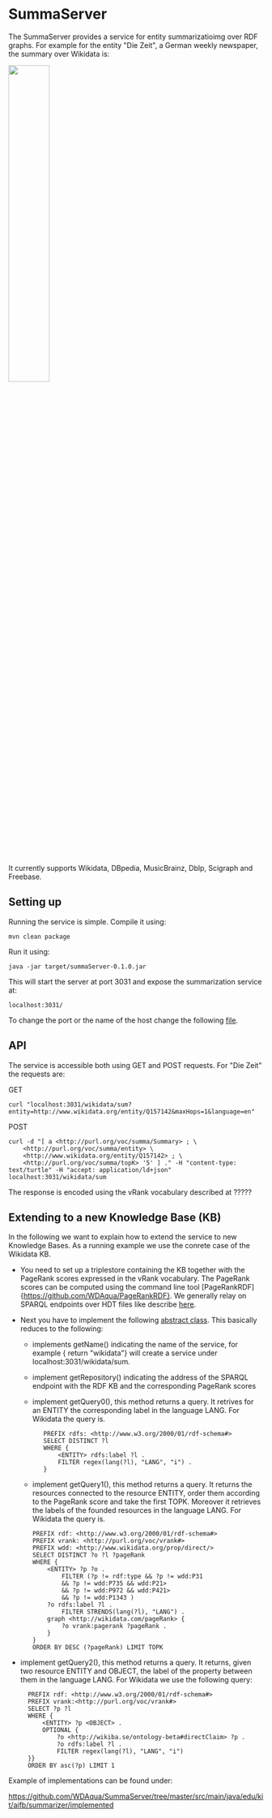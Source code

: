 # SummaServer

The SummaServer provides a service for entity summarizatioimg over RDF graphs. For example for the entity "Die Zeit", a German weekly newspaper, the summary over Wikidata is:

<img src="https://raw.githubusercontent.com/WDAqua/SummaServer/master/Example_Die_Zeit.jpeg" width="40%">

It currently supports Wikidata, DBpedia, MusicBrainz, Dblp, Scigraph and Freebase.

## Setting up

Running the service is simple. Compile it using:

    mvn clean package
    
Run it using:

    java -jar target/summaServer-0.1.0.jar
    
This will start the server at port 3031 and expose the summarization service at:

    localhost:3031/
    
To change the port or the name of the host change the following [file](SummaServer/src/main/resources/application.properties).

## API

The service is accessible both using GET and POST requests. For "Die Zeit" the requests are:

GET

    curl "localhost:3031/wikidata/sum?entity=http://www.wikidata.org/entity/Q157142&maxHops=1&language=en"

POST
    
    curl -d "[ a <http://purl.org/voc/summa/Summary> ; \
        <http://purl.org/voc/summa/entity> \
        <http://www.wikidata.org/entity/Q157142> ; \
        <http://purl.org/voc/summa/topK> '5' ] ." -H "content-type: text/turtle" -H "accept: application/ld+json"           localhost:3031/wikidata/sum
        
The response is encoded using the vRank vocabulary described at ?????

## Extending to a new Knowledge Base (KB)

In the following we want to explain how to extend the service to new Knowledge Bases. As a running example we use the conrete case of the Wikidata KB.

- You need to set up a triplestore containing the KB together with the PageRank scores expressed in the vRank vocabulary. The PageRank scores can be computed using the command line tool [PageRankRDF]{https://github.com/WDAqua/PageRankRDF}. We generally relay on SPARQL endpoints over HDT files like describe [here](https://github.com/rdfhdt/hdt-java/tree/master/hdt-fuseki).

- Next you have to implement the following [abstract class](SummaServer/src/main/java/edu/kit/aifb/summarizer/Summarizer.java). This basically reduces to the following:
   
   - implements getName() indicating the name of the service, for example { return "wikidata"} will create a service under localhost:3031/wikidata/sum. 
   
   - implement getRepository() indicating the address of the SPARQL endpoint with the RDF KB and the corresponding PageRank scores
   
   - implement getQuery0(), this method returns a query. It retrives for an ENTITY the corresponding label in the language LANG. For Wikidata the query is.
 
 
            PREFIX rdfs: <http://www.w3.org/2000/01/rdf-schema#>
            SELECT DISTINCT ?l
            WHERE {
                <ENTITY> rdfs:label ?l . 
                FILTER regex(lang(?l), "LANG", "i") . 
            }
  
  - implement getQuery1(), this method returns a query. It returns the resources connected to the resource ENTITY, order them according to the PageRank score and take the first TOPK. Moreover it retrieves the labels of the founded resources in the language LANG. For Wikidata the query is.
  
        PREFIX rdf: <http://www.w3.org/2000/01/rdf-schema#>
        PREFIX vrank: <http://purl.org/voc/vrank#> 
        PREFIX wdd: <http://www.wikidata.org/prop/direct/>
        SELECT DISTINCT ?o ?l ?pageRank 
        WHERE {
            <ENTITY> ?p ?o . 
                FILTER (?p != rdf:type && ?p != wdd:P31 
                && ?p != wdd:P735 && wdd:P21> 
                && ?p != wdd:P972 && wdd:P421> 
                && ?p != wdd:P1343 ) 
            ?o rdfs:label ?l . 
                FILTER STRENDS(lang(?l), "LANG") . 
            graph <http://wikidata.com/pageRank> { 
                ?o vrank:pagerank ?pageRank . 
            }
        }
        ORDER BY DESC (?pageRank) LIMIT TOPK 
        
- implement getQuery2(), this method returns a query. It returns, given two resource ENTITY and OBJECT, the label of the property between them in the language LANG. For Wikidata we use the following query:
           
        PREFIX rdf: <http://www.w3.org/2000/01/rdf-schema#>
        PREFIX vrank:<http://purl.org/voc/vrank#>
        SELECT ?p ?l 
        WHERE {
            <ENTITY> ?p <OBJECT> . 
            OPTIONAL { 
                ?o <http://wikiba.se/ontology-beta#directClaim> ?p . 
                ?o rdfs:label ?l . 
                FILTER regex(lang(?l), "LANG", "i")
        }}
        ORDER BY asc(?p) LIMIT 1

Example of implementations can be found under:

https://github.com/WDAqua/SummaServer/tree/master/src/main/java/edu/kit/aifb/summarizer/implemented
   





